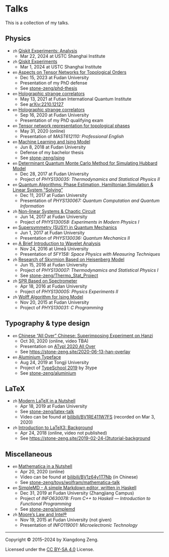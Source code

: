 # Talks

This is a collection of my talks.

## Physics

- `zh` [Qiskit Experiments: Analysis](/PDF/2024-03-22-qiskit-experiments-analysis.pdf)
  - Mar 22, 2024 at USTC Shanghai Institute
- `zh` [Qiskit Experiments](/PDF/2024-03-01-qiskit-experiments.pdf)
  - Mar 1, 2024 at USTC Shanghai Institute
- `en` [Aspects on Tensor Networks for Topological Orders](/PDF/2023-12-15-tn-for-topological-orders.pdf)
  - Dec 15, 2023 at Fudan University
  - Presentation of my PhD defense
  - See [stone-zeng/phd-thesis](https://github.com/stone-zeng/phd-thesis)
- `en` [Holographic strange correlators](/PDF/2021-05-13-holographic-sc.pdf)
  - May 13, 2021 at Futian International Quantum Institute
  - See [arXiv:2210.12127](https://arxiv.org/abs/2210.12127)
- `en` [Holographic strange correlators](/PDF/2020-09-16-holographic-sc.pdf)
  - Sep 16, 2020 at Fudan University
  - Presentation of my PhD qualifying exam
- `en` [Tensor network representation for topological phases](/PDF/2020-05-31-tn-for-topological-phases.pdf)
  - May 31, 2020 (online)
  - Presentation of *MAST612110: Professional English*
- `en` [Machine Learning and Ising Model](/PDF/2018-06-08-ising-ml.pdf)
  - Jun 8, 2018 at Fudan University
  - Defense of my bachelor thesis
  - See [stone-zeng/ising](https://github.com/stone-zeng/ising)
- `en` [Determinant Quantum Monte Carlo Method for Simulating Hubbard Model](/PDF/2017-12-28-dqmc.pdf)
  - Dec 28, 2017 at Fudan University
  - Project of *PHYS130035: Thermodynamics and Statistical Physics II*
- `en` [Quantum Algorithms: Phase Estimation, Hamiltonian Simulation & Linear System “Solving”](/PDF/2017-12-11-quantum-algorithms.pdf)
  - Dec 11, 2017 at Fudan University
  - Presentation of *PHYS130067: Quantum Computation and Quantum Information*
- `zh` [Non-linear Systems & Chaotic Circuit](/PDF/2017-06-14-non-linear-systems.pdf)
  - Jun 14, 2017 at Fudan University
  - Project of *PHYS130058: Experiments in Modern Physics I*
- `en` [Supersymmetry (SUSY) in Quantum Mechanics](/PDF/2017-06-01-supersymmetry.pdf)
  - Jun 1, 2017 at Fudan University
  - Presentation of *PHYS130036: Quantum Mechanics II*
- `en` [A Brief Introduction to Wavelet Analysis](/PDF/2016-11-24-wavelet-analysis.pdf)
  - Nov 24, 2016 at Umeå University
  - Presentation of *5FY158: Space Physics with Measuring Techniques*
- `zh` [Research of Skyrmion Based on Heisenberg Model](/PDF/2016-06-15-skyrmion.pdf)
  - Jun 15, 2016 at Fudan University
  - Project of *PHYS130007: Thermodynamics and Statistical Physics I*
  - See [stone-zeng/Thermo_Stat_Project](https://github.com/stone-zeng/Thermo_Stat_Project)
- `zh` [SPR Based on Spectrometer](/PDF/2016-04-18-spr.pdf)
  - Apr 18, 2016 at Fudan University
  - Project of *PHYS130005: Physics Experiments II*
- `zh` [Wolff Algorithm for Ising Model](/PDF/2015-11-20-ising-wolff.pdf)
  - Nov 20, 2015 at Fudan University
  - Project of *PHYS130031: C Programming*

## Typography & type design

- `en` [Chinese “All Over” Chinese: Superimposing Experiment on Hanzi](/PDF/2020-10-30-chinese-all-over-chinese.pdf)
  - Oct 30, 2020 (online, video TBA)
  - Presentation on [ATypI 2020 All Over](https://www.atypi.org/conferences/all-over-2020)
  - See <https://stone-zeng.site/2020-06-13-han-overlay>
- `en` [Aluminium Typeface](/PDF/2019-08-24-aluminium-typeface.pdf)
  - Aug 24, 2019 at Tongji University
  - Project of [TypeSchool 2019](https://3type.cn/events/typeschool_1908_latin) by 3type
  - See [stone-zeng/aluminium](https://github.com/stone-zeng/aluminium)

## LaTeX

- `zh` [Modern LaTeX in a Nutshell](/PDF/2019-04-18-latex-talk.pdf)
  - Apr 18, 2019 at Fudan University
  - See [stone-zeng/latex-talk](https://github.com/stone-zeng/latex-talk)
  - Video can be found at [bilibili/BV1RE411W7FS](https://www.bilibili.com/video/BV1RE411W7FS) (recorded on Mar 3, 2020)
- `zh` [Introduction to LaTeX3: Background](/PDF/2018-04-24-l3talk-background.pdf)
  - Apr 24, 2018 (online, video not published)
  - See <https://stone-zeng.site/2019-02-24-l3tutorial-background>

## Miscellaneous

- `en` [Mathematica in a Nutshell](/PDF/2020-04-20-mathematica-talk.pdf)
  - Apr 20, 2020 (online)
  - Video can be found at [bilibili/BV1z64y1T7Nb](https://www.bilibili.com/video/BV1z64y1T7Nb) (in Chinese)
  - See [stone-zeng/toys/wolfram/mathematica-talk](https://github.com/stone-zeng/toys/tree/master/wolfram/mathematica-talk)
- `en` [SimpleMD - A simple Markdown editor, written in Haskell](/PDF/2019-12-31-simplemd.pdf)
  - Dec 31, 2019 at Fudan University (Zhangjiang Campus)
  - Project of *INFO630078: From C++ to Haskell — Introduction to Functional Programming*
  - See [stone-zeng/simplemd](https://github.com/stone-zeng/simplemd)
- `zh` [Moore’s Law and Intel®](/PDF/2015-11-19-moore-law-intel.pdf)
  - Nov 19, 2015 at Fudan University (not given)
  - Presentation of *INFO119001: Microelectronic Technology*

---

Copyright &copy; 2015&ndash;2024 by Xiangdong Zeng.

Licensed under the [CC BY-SA 4.0](LICENSE) License.
